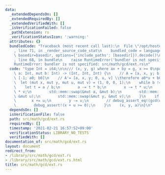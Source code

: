 ```yaml
---
data:
  _extendedDependsOn: []
  _extendedRequiredBy: []
  _extendedVerifiedWith: []
  _isVerificationFailed: false
  _pathExtension: rs
  _verificationStatusIcon: ':warning:'
  attributes: {}
  bundledCode: "Traceback (most recent call last):\n  File \"/opt/hostedtoolcache/Python/3.9.1/x64/lib/python3.9/site-packages/onlinejudge_verify/documentation/build.py\"\
    , line 71, in _render_source_code_stat\n    bundled_code = language.bundle(stat.path,\
    \ basedir=basedir, options={'include_paths': [basedir]}).decode()\n  File \"/opt/hostedtoolcache/Python/3.9.1/x64/lib/python3.9/site-packages/onlinejudge_verify/languages/user_defined.py\"\
    , line 68, in bundle\n    raise RuntimeError('bundler is not specified: {}'.format(path.as_posix()))\n\
    RuntimeError: bundler is not specified: src/math/gcd/ext.rs\n"
  code: "type Int = i64;\n\n/// (x, y, g) where ax + by = g, x >= 0\npub fn extgcd(mut\
    \ a: Int, mut b: Int) -> (Int, Int, Int) {\n    // A = [a, x, y; b, u, v], k =\
    \ [-1; a0; b0]\n    // A'= [a, x, y; 0, u, v] \\therefore a0*u + b0*v = 0\n  \
    \  let (mut x, mut y, mut u, mut v) = (1, 0, 0, 1);\n    while b != 0 {\n    \
    \    let t = a / b;\n        a -= t * b;\n        x -= t * u;\n        y -= t\
    \ * v;\n        std::mem::swap(&mut a, &mut b);\n        std::mem::swap(&mut x,\
    \ &mut u);\n        std::mem::swap(&mut y, &mut v);\n    }\n    if x < 0 {\n \
    \       x += u;\n        y -= v;\n        // debug_assert_eq!(gcd(u, v), 1);\n\
    \        debug_assert!(x + u >= 0);\n    }\n    (x, y, a)\n}\n"
  dependsOn: []
  isVerificationFile: false
  path: src/math/gcd/ext.rs
  requiredBy: []
  timestamp: '2021-02-21 16:57:52+09:00'
  verificationStatus: LIBRARY_NO_TESTS
  verifiedWith: []
documentation_of: src/math/gcd/ext.rs
layout: document
redirect_from:
- /library/src/math/gcd/ext.rs
- /library/src/math/gcd/ext.rs.html
title: src/math/gcd/ext.rs
---
```

